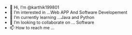 - 👋 Hi, I’m @karthik199801
- 👀 I’m interested in ...Web APP And Software Developement
- 🌱 I’m currently learning ...Java and Python
- 💞️ I’m looking to collaborate on ... Software
- 📫 How to reach me ... 

<!---
karthik199801/karthik199801 is a ✨ special ✨ repository because its `README.md` (this file) appears on your GitHub profile.
You can click the Preview link to take a look at your changes.
--->
